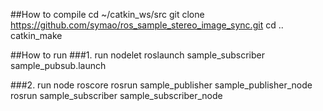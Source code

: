 ##How to compile
cd ~/catkin_ws/src
git clone https://github.com/symao/ros_sample_stereo_image_sync.git
cd ..
catkin_make

##How to run
###1. run nodelet
roslaunch sample_subscriber sample_pubsub.launch

###2. run node
roscore
rosrun sample_publisher sample_publisher_node
rosrun sample_subscriber sample_subscriber_node
